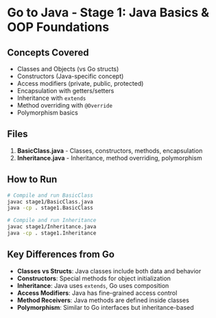 # Go to Java - Stage 1: Java Basics & OOP Foundations

## Concepts Covered
- Classes and Objects (vs Go structs)
- Constructors (Java-specific concept)
- Access modifiers (private, public, protected)
- Encapsulation with getters/setters
- Inheritance with `extends`
- Method overriding with `@Override`
- Polymorphism basics

## Files
1. **BasicClass.java** - Classes, constructors, methods, encapsulation
2. **Inheritance.java** - Inheritance, method overriding, polymorphism

## How to Run

```bash
# Compile and run BasicClass
javac stage1/BasicClass.java
java -cp . stage1.BasicClass

# Compile and run Inheritance
javac stage1/Inheritance.java
java -cp . stage1.Inheritance
```

## Key Differences from Go
- **Classes vs Structs**: Java classes include both data and behavior
- **Constructors**: Special methods for object initialization
- **Inheritance**: Java uses `extends`, Go uses composition
- **Access Modifiers**: Java has fine-grained access control
- **Method Receivers**: Java methods are defined inside classes
- **Polymorphism**: Similar to Go interfaces but inheritance-based